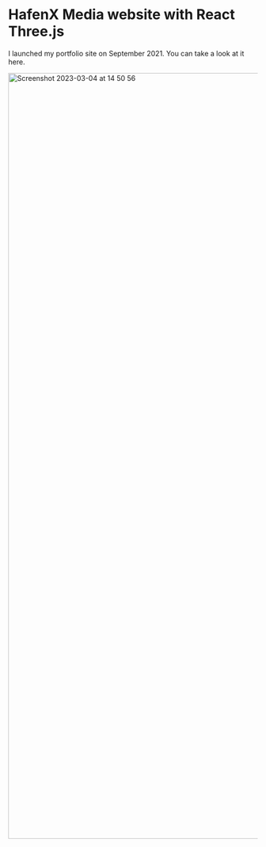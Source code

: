 # HafenX Media website with React Three.js

I launched my portfolio site on September 2021. You can take a look at it here.


<img width="1545" alt="Screenshot 2023-03-04 at 14 50 56" src="https://user-images.githubusercontent.com/77645494/222906206-56116443-2353-46ea-9dd3-4c500fc26558.png">

